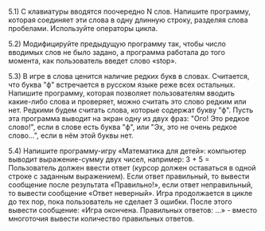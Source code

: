 5.1) С клавиатуры вводятся поочередно N слов.  Напишите программу, которая соединяет эти слова в одну длинную строку, разделяя слова пробелами. Используйте операторы цикла.

5.2) Модифицируйте предыдущую программу так, чтобы число вводимых слов не было задано, а программа работала до того момента, как пользователь введет слово «stop».

5.3) В игре в слова ценится наличие редких букв в словах. Считается, что буква "ф" встречается в русском языке реже всех остальных. Напишите программу, которая позволяет пользователям вводить какие-либо слова и проверяет, можно считать это слово редким или нет. Редкими будем считать слова, которые содержат букву "ф". Пусть эта программа выводит на экран одну из двух фраз: "Ого! Это редкое слово!", если в слове есть буква "ф", или "Эх, это не очень редкое слово...", если в нём этой буквы нет. 

5.4) Напишите программу-игру «Математика для детей»: компьютер выводит выражение-сумму двух чисел, например: 3 + 5 =
Пользователь должен ввести ответ (курсор должен оставаться в одной строке с заданным выражением). Если ответ правильный, то вывести сообщение после результата «Правильно!», если ответ неправильный, то вывести сообщение «Ответ неверный». 
Игра продолжается в цикле до тех пор, пока пользователь не сделает 3 ошибки. После этого вывести сообщение: «Игра окончена. Правильных ответов: …» - вместо многоточия вывести количество правильных ответов.
